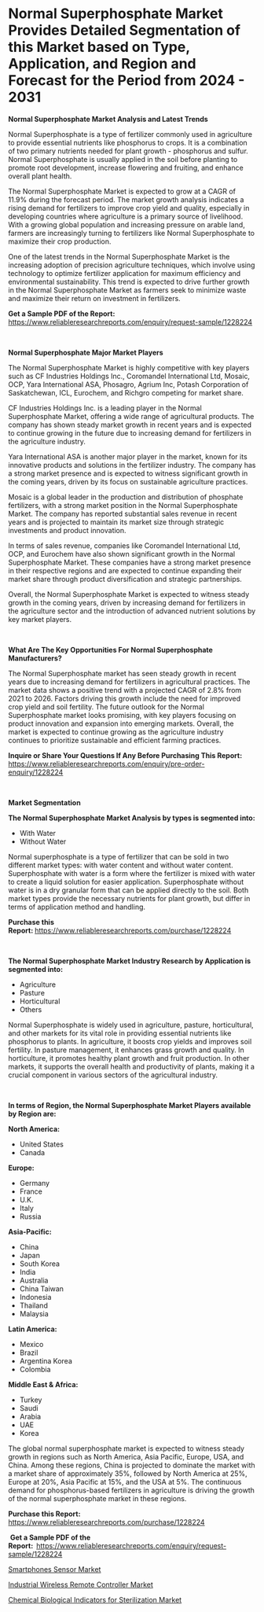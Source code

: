 <p><h1>Normal Superphosphate Market Provides Detailed Segmentation of this Market based on Type, Application, and Region and Forecast for the Period from 2024 - 2031</h1></p><p><strong>Normal Superphosphate Market Analysis and Latest Trends</strong></p>
<p><p>Normal Superphosphate is a type of fertilizer commonly used in agriculture to provide essential nutrients like phosphorus to crops. It is a combination of two primary nutrients needed for plant growth - phosphorus and sulfur. Normal Superphosphate is usually applied in the soil before planting to promote root development, increase flowering and fruiting, and enhance overall plant health.</p><p>The Normal Superphosphate Market is expected to grow at a CAGR of 11.9% during the forecast period. The market growth analysis indicates a rising demand for fertilizers to improve crop yield and quality, especially in developing countries where agriculture is a primary source of livelihood. With a growing global population and increasing pressure on arable land, farmers are increasingly turning to fertilizers like Normal Superphosphate to maximize their crop production.</p><p>One of the latest trends in the Normal Superphosphate Market is the increasing adoption of precision agriculture techniques, which involve using technology to optimize fertilizer application for maximum efficiency and environmental sustainability. This trend is expected to drive further growth in the Normal Superphosphate Market as farmers seek to minimize waste and maximize their return on investment in fertilizers.</p></p>
<p><strong>Get a Sample PDF of the Report:&nbsp;</strong> <a href="https://www.reliableresearchreports.com/enquiry/request-sample/1228224">https://www.reliableresearchreports.com/enquiry/request-sample/1228224</a></p>
<p>&nbsp;</p>
<p><strong>Normal Superphosphate Major Market Players</strong></p>
<p><p>The Normal Superphosphate Market is highly competitive with key players such as CF Industries Holdings Inc., Coromandel International Ltd, Mosaic, OCP, Yara International ASA, Phosagro, Agrium Inc, Potash Corporation of Saskatchewan, ICL, Eurochem, and Richgro competing for market share.</p><p>CF Industries Holdings Inc. is a leading player in the Normal Superphosphate Market, offering a wide range of agricultural products. The company has shown steady market growth in recent years and is expected to continue growing in the future due to increasing demand for fertilizers in the agriculture industry.</p><p>Yara International ASA is another major player in the market, known for its innovative products and solutions in the fertilizer industry. The company has a strong market presence and is expected to witness significant growth in the coming years, driven by its focus on sustainable agriculture practices.</p><p>Mosaic is a global leader in the production and distribution of phosphate fertilizers, with a strong market position in the Normal Superphosphate Market. The company has reported substantial sales revenue in recent years and is projected to maintain its market size through strategic investments and product innovation.</p><p>In terms of sales revenue, companies like Coromandel International Ltd, OCP, and Eurochem have also shown significant growth in the Normal Superphosphate Market. These companies have a strong market presence in their respective regions and are expected to continue expanding their market share through product diversification and strategic partnerships.</p><p>Overall, the Normal Superphosphate Market is expected to witness steady growth in the coming years, driven by increasing demand for fertilizers in the agriculture sector and the introduction of advanced nutrient solutions by key market players.</p></p>
<p>&nbsp;</p>
<p><strong>What Are The Key Opportunities For Normal Superphosphate Manufacturers?</strong></p>
<p><p>The Normal Superphosphate market has seen steady growth in recent years due to increasing demand for fertilizers in agricultural practices. The market data shows a positive trend with a projected CAGR of 2.8% from 2021 to 2026. Factors driving this growth include the need for improved crop yield and soil fertility. The future outlook for the Normal Superphosphate market looks promising, with key players focusing on product innovation and expansion into emerging markets. Overall, the market is expected to continue growing as the agriculture industry continues to prioritize sustainable and efficient farming practices.</p></p>
<p><strong>Inquire or Share Your Questions If Any Before Purchasing This Report:</strong> <a href="https://www.reliableresearchreports.com/enquiry/pre-order-enquiry/1228224">https://www.reliableresearchreports.com/enquiry/pre-order-enquiry/1228224</a></p>
<p>&nbsp;</p>
<p><strong>Market Segmentation</strong></p>
<p><strong>The Normal Superphosphate Market Analysis by types is segmented into:</strong></p>
<p><ul><li>With Water</li><li>Without Water</li></ul></p>
<p><p>Normal superphosphate is a type of fertilizer that can be sold in two different market types: with water content and without water content. Superphosphate with water is a form where the fertilizer is mixed with water to create a liquid solution for easier application. Superphosphate without water is in a dry granular form that can be applied directly to the soil. Both market types provide the necessary nutrients for plant growth, but differ in terms of application method and handling.</p></p>
<p><strong>Purchase this Report:&nbsp;</strong><a href="https://www.reliableresearchreports.com/purchase/1228224">https://www.reliableresearchreports.com/purchase/1228224</a></p>
<p>&nbsp;</p>
<p><strong>The Normal Superphosphate Market Industry Research by Application is segmented into:</strong></p>
<p><ul><li>Agriculture</li><li>Pasture</li><li>Horticultural</li><li>Others</li></ul></p>
<p><p>Normal Superphosphate is widely used in agriculture, pasture, horticultural, and other markets for its vital role in providing essential nutrients like phosphorus to plants. In agriculture, it boosts crop yields and improves soil fertility. In pasture management, it enhances grass growth and quality. In horticulture, it promotes healthy plant growth and fruit production. In other markets, it supports the overall health and productivity of plants, making it a crucial component in various sectors of the agricultural industry.</p></p>
<p>&nbsp;</p>
<p><strong>In terms of Region, the Normal Superphosphate Market Players available by Region are:</strong></p>
<p>
    <p> <strong> North America: </strong>
        <ul>
            <li>United States</li>
            <li>Canada</li>
        </ul>
        </p> 
    <p> <strong> Europe: </strong>
        <ul>
            <li>Germany</li>
            <li>France</li>
            <li>U.K.</li>
            <li>Italy</li>
            <li>Russia</li>
        </ul>
        </p> 
    <p> <strong> Asia-Pacific: </strong>
        <ul>
            <li>China</li>
            <li>Japan</li>
            <li>South Korea</li>
            <li>India</li>
            <li>Australia</li>
            <li>China Taiwan</li>
            <li>Indonesia</li>
            <li>Thailand</li>
            <li>Malaysia</li>
        </ul>
        </p> 
    <p> <strong> Latin America: </strong>
        <ul>
            <li>Mexico</li>
            <li>Brazil</li>
            <li>Argentina Korea</li>
            <li>Colombia</li>
        </ul>
        </p> 
    <p> <strong> Middle East & Africa: </strong>
        <ul>
            <li>Turkey</li>
            <li>Saudi</li>
            <li>Arabia</li>
            <li>UAE</li>
            <li>Korea</li>
        </ul>
    </p>
    </p>
<p><p>The global normal superphosphate market is expected to witness steady growth in regions such as North America, Asia Pacific, Europe, USA, and China. Among these regions, China is projected to dominate the market with a market share of approximately 35%, followed by North America at 25%, Europe at 20%, Asia Pacific at 15%, and the USA at 5%. The continuous demand for phosphorus-based fertilizers in agriculture is driving the growth of the normal superphosphate market in these regions.</p></p>
<p><strong>Purchase this Report: </strong><a href="https://www.reliableresearchreports.com/purchase/1228224">https://www.reliableresearchreports.com/purchase/1228224</a></p>
<p>&nbsp;<strong>Get a Sample PDF of the Report:&nbsp;&nbsp;</strong><a href="https://www.reliableresearchreports.com/enquiry/request-sample/1228224">https://www.reliableresearchreports.com/enquiry/request-sample/1228224</a></p>
<p><strong></strong></p>
<p><p><a href="https://view.publitas.com/reportprime-1/smartphones-sensor-market-size-furnishes-valuable-information-encompassing-market-share-market-trends-and-projections-spanning-from-2023-to-2030/">Smartphones Sensor Market</a></p><p><a href="https://view.publitas.com/reportprime-1/industrial-wireless-remote-controller-market-offer-valuable-insights-into-market-size-market-share-market-trends-and-projections-spanning-from-2023-to-2030/">Industrial Wireless Remote Controller Market</a></p><p><a href="https://view.publitas.com/reportprime-1/chemical-biological-indicators-for-sterilization-market-analysis-examines-its-scope-on-growth-opportunities-and-forecasted-trends-spanning-from-2023-to-2030/">Chemical Biological Indicators for Sterilization Market</a></p></p>
